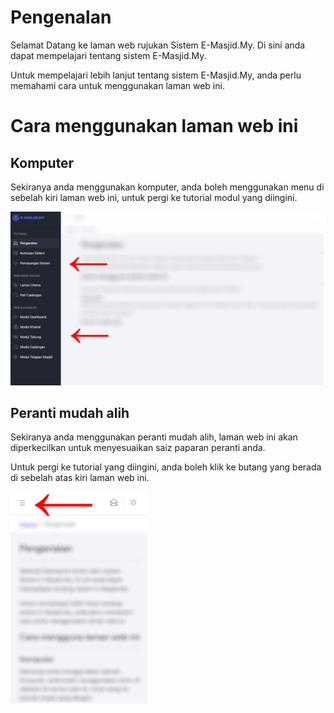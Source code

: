 # Pengenalan

Selamat Datang ke laman web rujukan Sistem E-Masjid.My. Di sini anda dapat mempelajari tentang sistem E-Masjid.My.

Untuk mempelajari lebih lanjut tentang sistem E-Masjid.My, anda perlu memahami cara untuk menggunakan laman web ini.

# Cara menggunakan laman web ini

## Komputer

Sekiranya anda menggunakan komputer, anda boleh menggunakan menu di sebelah kiri laman web ini, untuk pergi ke tutorial modul yang diingini.

![Intro 1](assets/img/screenshots/intro1.png)

## Peranti mudah alih

Sekiranya anda menggunakan peranti mudah alih, laman web ini akan diperkecilkan untuk menyesuaikan saiz paparan peranti anda.

Untuk pergi ke tutorial yang diingini, anda boleh klik ke butang yang berada di sebelah atas kiri laman web ini.

![Intro 2](assets/img/screenshots/intro2.png)
